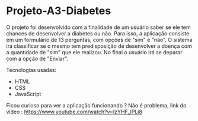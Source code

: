 # Projeto-A3-Diabetes

O projeto foi desenvolvido com a finalidade de um usuário saber se ele tem chances de desenvolver a diabetes ou não. Para isso, a aplicação consiste em um formulário de 13 perguntas, com opções de "sim" e "não". O sistema irá classificar se o mesmo tem predisposição de desenvolver a doença com a quantidade de "sim" que ele realizou. No final o usuário irá se deparar com a opção de "Enviar". 

Tecnologias usadas:
* HTML
* CSS
* JavaScript

Ficou curioso para ver a aplicação funcionando ? Não é problema, link do vídeo : https://www.youtube.com/watch?v=IzYHF_lPLi8
